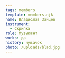 ```yaml
---
tags: members
template: members.njk
name: Владислав Зайцев
instrument:
  - Скрипка
role: Музыкант
works: да
history: чувачок
photo: /uploads/blad.jpg
---
```

